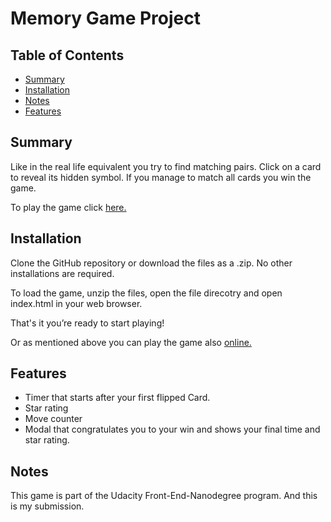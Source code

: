 # Memory Game Project

## Table of Contents

* [Summary](#summary)
* [Installation](#installation)
* [Notes](#notes)
* [Features](#features)

## Summary

Like in the real life equivalent you try to find matching pairs. Click on a card to reveal its hidden symbol. If you manage to match all cards you win the game.

To play the game click [here.](https://lucahuettner.github.io/fend-project-memory-game/)

## Installation

Clone the GitHub repository or download the files as a .zip. No other installations are required.

To load the game, unzip the files, open the file direcotry and open index.html in your web browser.

That's it you’re ready to start playing!

Or as mentioned above you can play the game also [online.](https://lucahuettner.github.io/fend-project-memory-game/)

## Features

* Timer that starts after your first flipped Card.
* Star rating
* Move counter
* Modal that congratulates you to your win and shows your final time and star rating.

## Notes

This game is part of the Udacity Front-End-Nanodegree program. And this is my submission.
